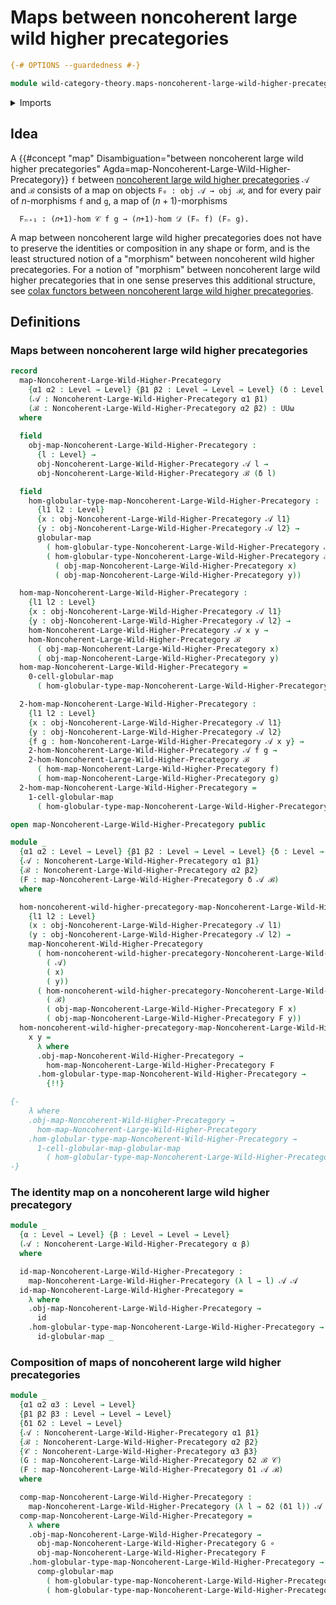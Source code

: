 # Maps between noncoherent large wild higher precategories

```agda
{-# OPTIONS --guardedness #-}

module wild-category-theory.maps-noncoherent-large-wild-higher-precategories where
```

<details><summary>Imports</summary>

```agda
open import foundation.dependent-pair-types
open import foundation.function-types
open import foundation.identity-types
open import foundation.universe-levels

open import structured-types.globular-maps
open import structured-types.globular-types
open import structured-types.large-globular-types
open import structured-types.maps-large-globular-types

open import wild-category-theory.maps-noncoherent-wild-higher-precategories
open import wild-category-theory.noncoherent-large-wild-higher-precategories
open import wild-category-theory.noncoherent-wild-higher-precategories
```

</details>

## Idea

A
{{#concept "map" Disambiguation="between noncoherent large wild higher precategories" Agda=map-Noncoherent-Large-Wild-Higher-Precategory}}
`f` between
[noncoherent large wild higher precategories](wild-category-theory.noncoherent-large-wild-higher-precategories.md)
`𝒜` and `ℬ` consists of a map on objects `F₀ : obj 𝒜 → obj ℬ`, and for every
pair of $n$-morphisms `f` and `g`, a map of $(n+1)$-morphisms

```text
  Fₙ₊₁ : (𝑛+1)-hom 𝒞 f g → (𝑛+1)-hom 𝒟 (Fₙ f) (Fₙ g).
```

A map between noncoherent large wild higher precategories does not have to
preserve the identities or composition in any shape or form, and is the least
structured notion of a "morphism" between noncoherent wild higher precategories.
For a notion of "morphism" between noncoherent large wild higher precategories
that in one sense preserves this additional structure, see
[colax functors between noncoherent large wild higher precategories](wild-category-theory.colax-functors-noncoherent-large-wild-higher-precategories.md).

## Definitions

### Maps between noncoherent large wild higher precategories

```agda
record
  map-Noncoherent-Large-Wild-Higher-Precategory
    {α1 α2 : Level → Level} {β1 β2 : Level → Level → Level} (δ : Level → Level)
    (𝒜 : Noncoherent-Large-Wild-Higher-Precategory α1 β1)
    (ℬ : Noncoherent-Large-Wild-Higher-Precategory α2 β2) : UUω
  where
  
  field
    obj-map-Noncoherent-Large-Wild-Higher-Precategory :
      {l : Level} →
      obj-Noncoherent-Large-Wild-Higher-Precategory 𝒜 l →
      obj-Noncoherent-Large-Wild-Higher-Precategory ℬ (δ l)

  field
    hom-globular-type-map-Noncoherent-Large-Wild-Higher-Precategory :
      {l1 l2 : Level}
      {x : obj-Noncoherent-Large-Wild-Higher-Precategory 𝒜 l1}
      {y : obj-Noncoherent-Large-Wild-Higher-Precategory 𝒜 l2} →
      globular-map
        ( hom-globular-type-Noncoherent-Large-Wild-Higher-Precategory 𝒜 x y)
        ( hom-globular-type-Noncoherent-Large-Wild-Higher-Precategory ℬ
          ( obj-map-Noncoherent-Large-Wild-Higher-Precategory x)
          ( obj-map-Noncoherent-Large-Wild-Higher-Precategory y))

  hom-map-Noncoherent-Large-Wild-Higher-Precategory :
    {l1 l2 : Level}
    {x : obj-Noncoherent-Large-Wild-Higher-Precategory 𝒜 l1}
    {y : obj-Noncoherent-Large-Wild-Higher-Precategory 𝒜 l2} →
    hom-Noncoherent-Large-Wild-Higher-Precategory 𝒜 x y →
    hom-Noncoherent-Large-Wild-Higher-Precategory ℬ
      ( obj-map-Noncoherent-Large-Wild-Higher-Precategory x)
      ( obj-map-Noncoherent-Large-Wild-Higher-Precategory y)
  hom-map-Noncoherent-Large-Wild-Higher-Precategory =
    0-cell-globular-map
      ( hom-globular-type-map-Noncoherent-Large-Wild-Higher-Precategory)

  2-hom-map-Noncoherent-Large-Wild-Higher-Precategory :
    {l1 l2 : Level}
    {x : obj-Noncoherent-Large-Wild-Higher-Precategory 𝒜 l1}
    {y : obj-Noncoherent-Large-Wild-Higher-Precategory 𝒜 l2}
    {f g : hom-Noncoherent-Large-Wild-Higher-Precategory 𝒜 x y} →
    2-hom-Noncoherent-Large-Wild-Higher-Precategory 𝒜 f g →
    2-hom-Noncoherent-Large-Wild-Higher-Precategory ℬ
      ( hom-map-Noncoherent-Large-Wild-Higher-Precategory f)
      ( hom-map-Noncoherent-Large-Wild-Higher-Precategory g)
  2-hom-map-Noncoherent-Large-Wild-Higher-Precategory =
    1-cell-globular-map
      ( hom-globular-type-map-Noncoherent-Large-Wild-Higher-Precategory)

open map-Noncoherent-Large-Wild-Higher-Precategory public

module _
  {α1 α2 : Level → Level} {β1 β2 : Level → Level → Level} {δ : Level → Level}
  {𝒜 : Noncoherent-Large-Wild-Higher-Precategory α1 β1}
  {ℬ : Noncoherent-Large-Wild-Higher-Precategory α2 β2}
  (F : map-Noncoherent-Large-Wild-Higher-Precategory δ 𝒜 ℬ)
  where

  hom-noncoherent-wild-higher-precategory-map-Noncoherent-Large-Wild-Higher-Precategory :
    {l1 l2 : Level}
    (x : obj-Noncoherent-Large-Wild-Higher-Precategory 𝒜 l1)
    (y : obj-Noncoherent-Large-Wild-Higher-Precategory 𝒜 l2) →
    map-Noncoherent-Wild-Higher-Precategory
      ( hom-noncoherent-wild-higher-precategory-Noncoherent-Large-Wild-Higher-Precategory
        ( 𝒜)
        ( x)
        ( y))
      ( hom-noncoherent-wild-higher-precategory-Noncoherent-Large-Wild-Higher-Precategory
        ( ℬ)
        ( obj-map-Noncoherent-Large-Wild-Higher-Precategory F x)
        ( obj-map-Noncoherent-Large-Wild-Higher-Precategory F y))
  hom-noncoherent-wild-higher-precategory-map-Noncoherent-Large-Wild-Higher-Precategory
    x y =
      λ where
      .obj-map-Noncoherent-Wild-Higher-Precategory →
        hom-map-Noncoherent-Large-Wild-Higher-Precategory F
      .hom-globular-type-map-Noncoherent-Wild-Higher-Precategory →
        {!!}

{-
    λ where
    .obj-map-Noncoherent-Wild-Higher-Precategory →
      hom-map-Noncoherent-Large-Wild-Higher-Precategory
    .hom-globular-type-map-Noncoherent-Wild-Higher-Precategory →
      1-cell-globular-map-globular-map
        ( hom-globular-type-map-Noncoherent-Large-Wild-Higher-Precategory)
-}
```

### The identity map on a noncoherent large wild higher precategory

```agda
module _
  {α : Level → Level} {β : Level → Level → Level}
  (𝒜 : Noncoherent-Large-Wild-Higher-Precategory α β)
  where

  id-map-Noncoherent-Large-Wild-Higher-Precategory :
    map-Noncoherent-Large-Wild-Higher-Precategory (λ l → l) 𝒜 𝒜
  id-map-Noncoherent-Large-Wild-Higher-Precategory =
    λ where
    .obj-map-Noncoherent-Large-Wild-Higher-Precategory →
      id
    .hom-globular-type-map-Noncoherent-Large-Wild-Higher-Precategory →
      id-globular-map _
```

### Composition of maps of noncoherent large wild higher precategories

```agda
module _
  {α1 α2 α3 : Level → Level}
  {β1 β2 β3 : Level → Level → Level}
  {δ1 δ2 : Level → Level}
  {𝒜 : Noncoherent-Large-Wild-Higher-Precategory α1 β1}
  {ℬ : Noncoherent-Large-Wild-Higher-Precategory α2 β2}
  {𝒞 : Noncoherent-Large-Wild-Higher-Precategory α3 β3}
  (G : map-Noncoherent-Large-Wild-Higher-Precategory δ2 ℬ 𝒞)
  (F : map-Noncoherent-Large-Wild-Higher-Precategory δ1 𝒜 ℬ)
  where

  comp-map-Noncoherent-Large-Wild-Higher-Precategory :
    map-Noncoherent-Large-Wild-Higher-Precategory (λ l → δ2 (δ1 l)) 𝒜 𝒞
  comp-map-Noncoherent-Large-Wild-Higher-Precategory =
    λ where
    .obj-map-Noncoherent-Large-Wild-Higher-Precategory →
      obj-map-Noncoherent-Large-Wild-Higher-Precategory G ∘
      obj-map-Noncoherent-Large-Wild-Higher-Precategory F
    .hom-globular-type-map-Noncoherent-Large-Wild-Higher-Precategory →
      comp-globular-map
        ( hom-globular-type-map-Noncoherent-Large-Wild-Higher-Precategory G)
        ( hom-globular-type-map-Noncoherent-Large-Wild-Higher-Precategory F)
```
